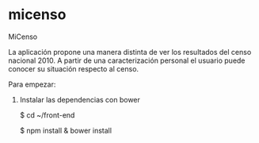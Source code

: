 micenso
=======

MiCenso

La aplicación propone una manera distinta de ver los resultados del censo nacional 2010.
A partir de una caracterización personal el usuario puede conocer su situación respecto al censo.

Para empezar:

1) Instalar las dependencias con bower

    $ cd ~/front-end
    
    $ npm install & bower install
    
